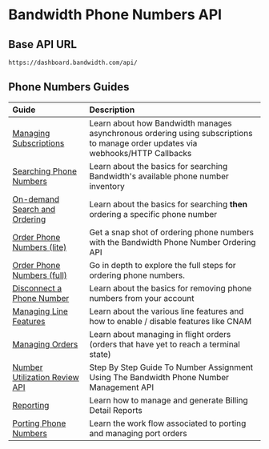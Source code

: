 # Bandwidth Phone Numbers API

## Base API URL
`https://dashboard.bandwidth.com/api/`

## Phone Numbers Guides

| Guide                                                                          | Description                                                                                                                   |
|:-------------------------------------------------------------------------------|:------------------------------------------------------------------------------------------------------------------------------|
| [Managing Subscriptions](./guides/managingSubscriptions.md)              | Learn about how Bandwidth manages asynchronous ordering using subscriptions to manage order updates via webhooks/HTTP Callbacks |
| [Searching Phone Numbers](./guides/searchForNumbers.md)                  | Learn about the basics for searching Bandwidth's available phone number inventory                                             |
| [On-demand Search and Ordering](./guides/onDemandNumberSearchAndOrder.md) | Learn about the basics for searching **then** ordering a specific phone number                                                |
| [Order Phone Numbers (lite)](./guides/numberOrderingSummary.md)          | Get a snap shot of ordering phone numbers with the Bandwidth Phone Number Ordering API                                        |
| [Order Phone Numbers (full)](./guides/advancedOrdering.md)               | Go in depth to explore the full steps for ordering phone numbers.                                                             |
| [Disconnect a Phone Number](./guides/disconnectSummary.md)               | Learn about the basics for removing phone numbers from your account                                                           |
| [Managing Line Features](./guides/managingLineFeatures.md)               | Learn about the various line features and how to enable / disable features like CNAM                                          |
| [Managing Orders](./guides/managingOrders.md)                            | Learn about managing in flight orders (orders that have yet to reach a terminal state)                                        |
| [Number Utilization Review API](./guides/numberUtilizationReviewAPI.md)  | Step By Step Guide To Number Assignment Using The Bandwidth Phone Number Management API                                       |
| [Reporting](./guides/reporting.md)                                       | Learn how to manage and generate Billing Detail Reports                                                                       |
| [Porting Phone Numbers](./guides/portingPhoneNumbers.md)                 | Learn the work flow associated to porting and managing port orders                                                            |

